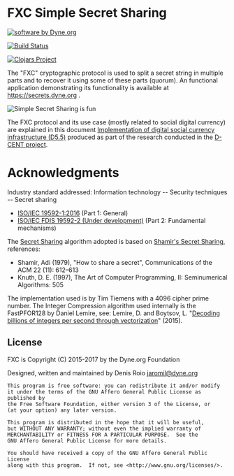 # FXC Simple Secret Sharing

<a href="https://www.dyne.org"><img
	src="https://secrets.dyne.org/static/img/swbydyne.png"
		alt="software by Dyne.org"
			title="software by Dyne.org" class="pull-right"></a>

[![Build Status](https://travis-ci.org/dyne/fxc.svg?branch=master)](https://travis-ci.org/dyne/fxc)

[![Clojars Project](https://img.shields.io/clojars/v/org.clojars.dyne/fxc.svg)](https://clojars.org/org.clojars.dyne/fxc)

The "FXC" cryptographic protocol is used to split a secret string in multiple parts and to recover it using some of these parts (quorum). An functional application demonstrating its functionality is available at https://secrets.dyne.org .

<img src="https://secrets.dyne.org/static/img/secret_ladies.jpg"
	alt="Simple Secret Sharing is fun"
	title="Simple Secret Sharing is fun">

The FXC protocol and its use case (mostly related to social digital currency) are explained in this document [Implementation of digital social currency infrastructure (D5.5)](http://dcentproject.eu/wp-content/uploads/2015/10/D5.5-Implementation-of-digital-social-currency-infrastructure-.pdf) produced as part of the research conducted in the [D-CENT project](http://dcentproject.eu).

# Acknowledgments

Industry standard addressed: Information technology -- Security techniques -- Secret sharing
- [ISO/IEC 19592-1:2016](https://www.iso.org/standard/65422.html) (Part 1: General)
- [ISO/IEC FDIS 19592-2 (Under development)](https://www.iso.org/standard/65425.html) (Part 2: Fundamental mechanisms)

The [Secret Sharing](https://en.wikipedia.org/wiki/Secret_sharing) algorithm adopted is based on [Shamir's Secret Sharing](https://en.wikipedia.org/wiki/Shamir%27s_Secret_Sharing), references:
- Shamir, Adi (1979), "How to share a secret", Communications of the ACM 22 (11): 612–613
- Knuth, D. E. (1997), The Art of Computer Programming, II: Seminumerical Algorithms: 505

The implementation used is by Tim Tiemens with a 4096 cipher prime number. The Integer Compression algorithm used internally is the FastPFOR128 by Daniel Lemire, see: Lemire, D. and Boytsov, L. "[Decoding billions of integers per second through vectorization](http://arxiv.org/abs/1209.2137)" (2015).

## License

FXC is Copyright (C) 2015-2017 by the Dyne.org Foundation

Designed, written and maintained by Denis Roio <jaromil@dyne.org>

```
This program is free software: you can redistribute it and/or modify
it under the terms of the GNU Affero General Public License as published by
the Free Software Foundation, either version 3 of the License, or
(at your option) any later version.

This program is distributed in the hope that it will be useful,
but WITHOUT ANY WARRANTY; without even the implied warranty of
MERCHANTABILITY or FITNESS FOR A PARTICULAR PURPOSE.  See the
GNU Affero General Public License for more details.

You should have received a copy of the GNU Affero General Public License
along with this program.  If not, see <http://www.gnu.org/licenses/>.
```
